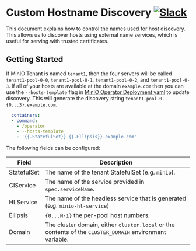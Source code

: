 # Custom Hostname Discovery [![Slack](https://slack.min.io/slack?type=svg)](https://slack.min.io)

This document explains how to control the names used for host discovery. This allows us to discover hosts using external name services, which is useful for serving with trusted certificates.

## Getting Started

If MinIO Tenant is named `tenant1`, then the four servers will be called `tenant1-pool-0-0`, `tenant1-pool-0-1`, `tenant1-pool-0-2`, and `tenant1-pool-0-3`.  If all of your hosts are available at the domain `example.com` then you can use the `--hosts-template` flag in [MinIO Operator Deployment yaml](https://github.com/minio/operator/blob/master/minio-operator.yaml) to update discovery. This will generate the discovery string `tenant1-pool-0-{0...3}.example.com`.

```yaml
  containers:
  - command:
    - /operator
    - --hosts-template
    - '{{.StatefulSet}}-{{.Ellipsis}}.example.com'
```

The following fields can be configured:

| Field       | Description                                                                                              |
|-------------|----------------------------------------------------------------------------------------------------------|
| StatefulSet | The name of the tenant StatefulSet (e.g. `minio`).                                                       |
| CIService   | The name of the service provided in `spec.serviceName`.                                                  |
| HLService   | The name of the headless service that is generated (e.g. `minio-hl-service`)                             |
| Ellipsis    | `{0...N-1}` the per-pool host numbers.                                                                   |
| Domain      | The cluster domain, either `cluster.local` or the contents of the `CLUSTER_DOMAIN` environment variable. |
